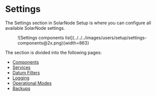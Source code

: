 # Settings

The Settings section in SolarNode Setup is where you can configure all available SolarNode settings.

<figure markdown>
  ![Settings components list](../../../images/users/setup/settings-components@2x.png){width=863}
</figure>

The section is divided into the following pages:

* [Components](components.md)
* [Services](services.md)
* [Datum Filters](datum-filters.md)
* [Logging](logging.md)
* [Operational Modes](op-modes.md)
* [Backups](backups.md)
